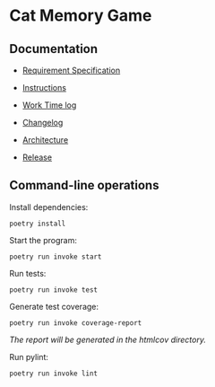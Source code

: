 # Cat Memory Game

## Documentation

- [Requirement Specification](https://github.com/ElliJohansson/memory-game/blob/master/documentation/requirement_specification.md)

- [Instructions](https://github.com/ElliJohansson/memory-game/blob/master/documentation/instructions.md)

- [Work Time log](https://github.com/ElliJohansson/memory-game/blob/master/documentation/work_time_log.md)

- [Changelog](https://github.com/ElliJohansson/memory-game/blob/master/documentation/changelog.md)  

- [Architecture](https://github.com/ElliJohansson/memory-game/blob/master/documentation/architecture.md)

- [Release](https://github.com/ElliJohansson/memory-game/releases/tag/viikko5)


## Command-line operations

Install dependencies:
```
poetry install
``` 
Start the program:
```
poetry run invoke start
```
Run tests:
```
poetry run invoke test
```
Generate test coverage:
```
poetry run invoke coverage-report
```
_The report will be generated in the htmlcov directory._

Run pylint:
```
poetry run invoke lint
``` 
